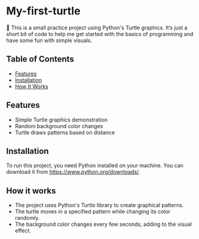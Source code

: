 # My-first-turtle

🚀 This is a small practice project using Python's Turtle graphics. It’s just a short bit of code to help me get started with the basics of programming and have some fun with simple visuals.

## Table of Contents
- [Features](#features)
- [Installation](#installation)
- [How It Works](#how-it-works)


## Features
- Simple Turtle graphics demonstration
- Random background color changes
- Turtle draws patterns based on distance

## Installation

To run this project, you need Python installed on your machine. You can download it from https://www.python.org/downloads/.

## How it works
- The project uses Python's Turtle library to create graphical patterns.
- The turtle moves in a specified pattern while changing its color randomly.
- The background color changes every few seconds, adding to the visual effect.
